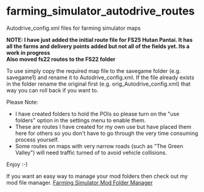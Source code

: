 # farming_simulator_autodrive_routes
Autodrive_config.xml files for farming simulator maps

**NOTE: I have just added the initial route file for FS25 Hutan Pantai. It has all the farms and delivery points added but not all of the fields yet. Its a work in progress**  
**Also moved fs22 routes to the FS22 folder**

To use simply copy the required map file to the savegame folder (e.g. savegame1) and rename it to Autodrive_config.xml. If the file already exists in the folder rename the original first (e.g. orig_Autodrive_config.xml) that way you can roll back if you want to.

Please Note:
* I have created folders to hold the POIs so please turn on the "use folders" option in the settings menu to enable them.
* These are routes I have created for my own use but have placed them here for others so you don't have to go through the very time consuming process yourself.
* Some routes on maps with very narrow roads (such as "The Green Valley") will need traffic turned of to avoid vehicle collisions.

Enjoy :-)

If you want an easy way to manage your mod folders then check out my mod file manager.
[Farming Simulator Mod Folder Manager](https://github.com/DangerousDick/FS-Mod-Folder-Manager)
